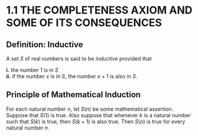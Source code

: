 # 1.1 THE COMPLETENESS AXIOM AND SOME OF ITS CONSEQUENCES

## Definition: Inductive

A set $S$ of real numbers is said to be *inductive* provided that

**i.** the number 1 is in $S$\
**ii.** if the number $x$ is in $S$, the number $x+1$ is also in $S$.

## Principle of Mathematical Induction

For each natural number $n$, let $S(n)$ be some mathematical assertion. Suppose that $S(1)$ is true. Also suppose that whenever $k$ is a natural number such that $S(k)$ is true, then $S(k+1)$ is also true. Then $S(n)$ is true for every natural number $n$.
